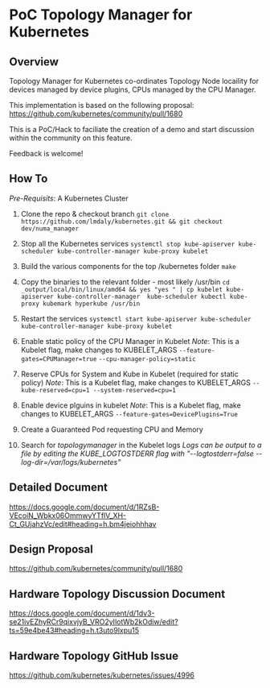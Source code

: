 # PoC Topology Manager for Kubernetes

## Overview

Topology Manager for Kubernetes co-ordinates Topology Node locaility for devices managed by device plugins, CPUs managed by the CPU Manager.

This implementation is based on the following proposal: https://github.com/kubernetes/community/pull/1680


This is a PoC/Hack to faciliate the creation of a demo and start discussion within the community on this feature.

Feedback is welcome!

## How To

*Pre-Requisits*: A Kubernetes Cluster

1. Clone the repo & checkout branch
 `git clone https://github.com/lmdaly/kubernetes.git && git checkout dev/numa_manager`
2. Stop all the Kubernetes services
 `systemctl stop kube-apiserver kube-scheduler kube-controller-manager kube-proxy kubelet`

3. Build the various components for the top /kubernetes folder
 `make`

4. Copy the binaries to the relevant folder - most likely /usr/bin
 `cd _output/local/bin/linux/amd64 && yes "yes " | cp kubelet kube-apiserver kube-controller-manager  kube-scheduler kubectl kube-proxy kubemark hyperkube /usr/bin`

 5. Restart the services
 `systemctl start kube-apiserver kube-scheduler kube-controller-manager kube-proxy kubelet` 
 
6. Enable static policy of the CPU Manager in Kubelet
 *Note*: This is a Kubelet flag, make changes to KUBELET_ARGS
 `--feature-gates=CPUManager=true`
 `--cpu-manager-policy=static`

7. Reserve CPUs for System and Kube in Kubelet (required for static policy)
 *Note*: This is a Kubelet flag, make changes to KUBELET_ARGS
`--kube-reserved=cpu=1 --system-reserved=cpu=1`

8. Enable device plguins in kubelet
 *Note*: This is a Kubelet flag, make changes to KUBELET_ARGS
 `--feature-gates=DevicePlugins=True`

9. Create a Guaranteed Pod requesting CPU and Memory

10. Search for *topologymanager* in the Kubelet logs
*Logs can be output to a file by editing the KUBE_LOGTOSTDERR flag with "--logtostderr=false --log-dir=/var/logs/kubernetes"*


## Detailed Document

https://docs.google.com/document/d/1RZsB-VEcoiN_Wbkx06OmmwyYTflV_XH-Ct_GUjahzVc/edit#heading=h.bm4jeiohhhav

## Design Proposal
https://github.com/kubernetes/community/pull/1680

## Hardware Topology Discussion Document

https://docs.google.com/document/d/1dv3-se21ivEZhyRCr9qixvjyB_VRO2yIlotWb2kOdiw/edit?ts=59e4be43#heading=h.t3uto9lxpu15


## Hardware Topology GitHub Issue

https://github.com/kubernetes/kubernetes/issues/4996

